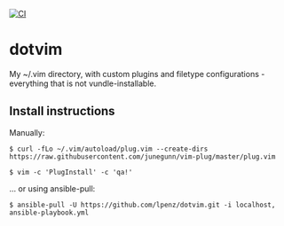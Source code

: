[![CI](https://github.com/lpenz/dotvim/actions/workflows/ci.yml/badge.svg)](https://github.com/lpenz/dotvim/actions/workflows/ci.yml)

# dotvim

My ~/.vim directory, with custom plugins and filetype configurations - everything that is not vundle-installable.

## Install instructions

Manually:

    $ curl -fLo ~/.vim/autoload/plug.vim --create-dirs https://raw.githubusercontent.com/junegunn/vim-plug/master/plug.vim

    $ vim -c 'PlugInstall' -c 'qa!'


... or using ansible-pull:

    $ ansible-pull -U https://github.com/lpenz/dotvim.git -i localhost, ansible-playbook.yml


